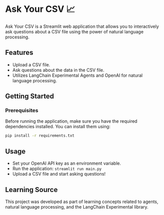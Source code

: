 # Ask Your CSV 📈

Ask Your CSV is a Streamlit web application that allows you to interactively ask questions about a CSV file using the power of natural language processing.

## Features

- Upload a CSV file.
- Ask questions about the data in the CSV file.
- Utilizes LangChain Experimental Agents and OpenAI for natural language processing.

## Getting Started

### Prerequisites

Before running the application, make sure you have the required dependencies installed. You can install them using:

```bash
pip install -r requirements.txt
```

## Usage

- Set your OpenAI API key as an environment variable.
- Run the application: `streamlit run main.py`
- Upload a CSV file and start asking questions!

## Learning Source

This project was developed as part of learning concepts related to agents, natural language processing, and the LangChain Experimental library.

